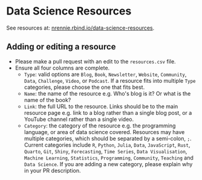 # Data Science Resources

See resources at: [nrennie.rbind.io/data-science-resources](https://nrennie.rbind.io/data-science-resources/).

## Adding or editing a resource

* Please make a pull request with an edit to the `resources.csv` file. 
* Ensure all four columns are complete.
  * `Type`: valid options are `Blog`, `Book`, `Newsletter`, `Website`, `Community`, `Data`, `Challenge`, `Video`, or `Podcast`. If a resource fits into multiple `Type` categories, please choose the one that fits best. 
  * `Name`: the name of the resource e.g. Who's blog is it? Or what is the name of the book?
  * `Link`: the full URL to the resource. Links should be to the main resource page e.g. link to a blog rather than a single blog post, or a YouTube channel rather than a single video.
  * `Category`: the category of the resource e.g. the programming language, or area of data science covered. Resources may have multiple categories, which should be separated by a semi-colon, `;`. Current categories include `R`, `Python`, `Julia`, `Data`, `JavaScript`, `Rust`, `Quarto`, `Git`, `Shiny`, `Forecasting`, `Time Series`, `Data Visualisation`, `Machine Learning`, `Statistics`, `Programming`, `Community`, `Teaching` and `Data Science`. If you are adding a new category, please explain why in your PR description.